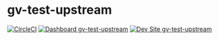 # gv-test-upstream

[![CircleCI](https://circleci.com/gh/geraldvillorente/gv-test-upstream.svg?style=shield)](https://circleci.com/gh/geraldvillorente/gv-test-upstream)
[![Dashboard gv-test-upstream](https://img.shields.io/badge/dashboard-gv_test_upstream-yellow.svg)](https://dashboard.pantheon.io/sites/8e8c2503-5510-479e-8a31-ccf11dd836ae#dev/code)
[![Dev Site gv-test-upstream](https://img.shields.io/badge/site-gv_test_upstream-blue.svg)](http://dev-gv-test-upstream.pantheonsite.io/)